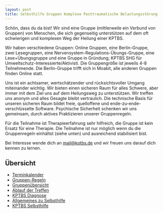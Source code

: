 ```yaml
---
layout: post
title: Selbsthilfe Gruppen Komplexe Posttraumatische Belastungsstörung
---
```


Schön, dass du da bist! Wir sind eine Gruppe (mittlerweile ein Verbund von Gruppen) von Menschen, die sich gegenseitig unterstützen auf dem oft schwierigen und komplexen Weg der Heilung einer KPTBS. 

Wir haben verschiedene Gruppen: Online Gruppen, eine Berlin-Gruppe, zwei Lesegruppen, eine Nervensystem-Regulations-Übungs-Gruppe, eine Lese+Übungsgruppe und eine Gruppe in Gründung; KPTBS SHG für Umweltschutz-Interessierte/Aktivisti. Die Gruppengröße ist jeweils 4-8 Teilnehmende. Die Berlin-Gruppe trifft sich in Moabit, alle anderen Gruppen finden Online statt.

Uns ist ein achtsamer, wertschätzender und rücksichtsvoller Umgang miteinander wichtig. Wir bieten einen sicheren Raum für alles Schwere, aber immer mit dem Ziel uns auf dem Heilungsweg zu unterstützen. Wir treffen uns anonym und alles Gesagte bleibt vertraulich. Die technische Basis für unseren sicheren Raum bildet freie, quelloffene und ende-zu-ende-verschlüsselte Software. Psychische Sicherheit schenken wir uns gemeinsam, durch aktives Praktizieren unserer Gruppenregeln.  

Für die Teilnahme ist Therapieerfahrung sehr hilfreich, die Gruppe ist kein Ersatz für eine Therapie. Die Teilnahme ist nur möglich wenn du die Gruppenregeln einhältst (siehe unten) und ausreichend stabilisiert bist.

Bei Interesse wende dich an <a href="mailto:mail@kptbs.de">mail@kptbs.de</a> und wir freuen uns darauf dich kennen zu lernen.

## Übersicht
* [Terminkalender](#terminkalender)
* [Gruppen-Regeln](#gruppen-regeln)
* [Gruppenübersicht](#gruppenliste)
* [Ablauf der Treffen](#ablauf-der-treffen)
* [KPTBS Diagnose](#kptbs-diagnose)
* [Allgemeines zu Selbsthilfe](#allgemeines-zu-selbsthilfe)
* [KPTBS Selbsthilfe](#kptbs-selbsthilfe)
